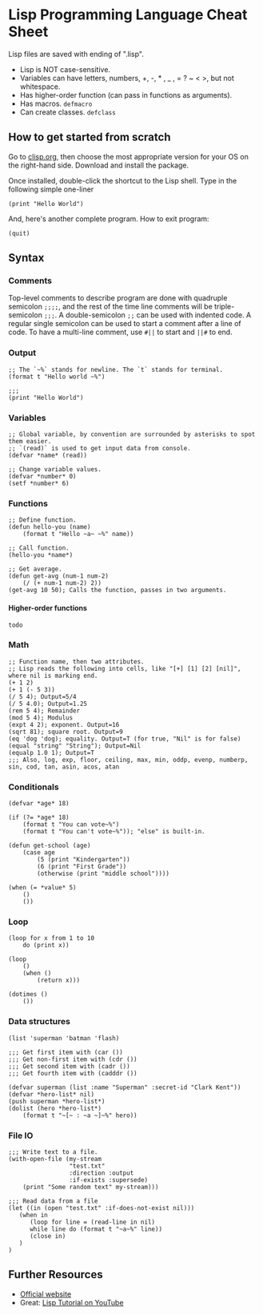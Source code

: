 # Lisp Programming Language Cheat Sheet #

Lisp files are saved with ending of ".lisp".

- Lisp is NOT case-sensitive.
- Variables can have letters, numbers, +, -, * , _ , = ? ~ < >, but not whitespace.
- Has higher-order function (can pass in functions as arguments).
- Has macros. `defmacro`
- Can create classes. `defclass`

## How to get started from scratch ##

Go to [clisp.org](http://www.clisp.org/), then choose the most appropriate version for your OS on the right-hand side. Download and install the package.

Once installed, double-click the shortcut to the Lisp shell. Type in the following simple one-liner

    (print "Hello World")

And, here's another complete program. How to exit program:

    (quit)



## Syntax ##

### Comments ###

Top-level comments to describe program are done with quadruple semicolon `;;;;`, and the rest of the time line comments will be triple-semicolon `;;;`. A double-semicolon `;;` can be used with indented code. A regular single semicolon can be used to start a comment after a line of code. To have a multi-line comment, use `#||` to start and `||#` to end.

### Output ###

    ;; The `~%` stands for newline. The `t` stands for terminal.
    (format t "Hello world ~%")

    ;;;
    (print "Hello World")

### Variables ###

    ;; Global variable, by convention are surrounded by asterisks to spot them easier.
    ;; `(read)` is used to get input data from console.
    (defvar *name* (read))

    ;; Change variable values.
    (defvar *number* 0)
    (setf *number* 6)

### Functions ###

    ;; Define function.
    (defun hello-you (name)
        (format t "Hello ~a~ ~%" name))

    ;; Call function.
    (hello-you *name*)

    ;; Get average.
    (defun get-avg (num-1 num-2)
        (/ (+ num-1 num-2) 2))
    (get-avg 10 50); Calls the function, passes in two arguments.

#### Higher-order functions ###

    todo

### Math ###

    ;; Function name, then two attributes.
    ;; Lisp reads the following into cells, like "[+] [1] [2] [nil]", where nil is marking end.
    (+ 1 2)
    (+ 1 (- 5 3))
    (/ 5 4); Output=5/4
    (/ 5 4.0); Output=1.25
    (rem 5 4); Remainder
    (mod 5 4); Modulus
    (expt 4 2); exponent. Output=16
    (sqrt 81); square root. Output=9
    (eq 'dog 'dog); equality. Output=T (for true, "Nil" is for false)
    (equal "string" "String"); Output=Nil
    (equalp 1.0 1); Output=T
    ;;; Also, log, exp, floor, ceiling, max, min, oddp, evenp, numberp, sin, cod, tan, asin, acos, atan

### Conditionals ###

    (defvar *age* 18)

    (if (?= *age* 18)
        (format t "You can vote~%")
        (format t "You can't vote~%")); "else" is built-in.

    (defun get-school (age)
        (case age
            (5 (print "Kindergarten"))
            (6 (print "First Grade"))
            (otherwise (print "middle school"))))

    (when (= *value* 5)
        ()
        ())

### Loop ###

    (loop for x from 1 to 10
        do (print x))

    (loop
        ()
        (when ()
            (return x)))

    (dotimes ()
        ())


### Data structures ###

    (list 'superman 'batman 'flash)

    ;;; Get first item with (car ())
    ;;; Get non-first item with (cdr ())
    ;;; Get second item with (cadr ())
    ;;; Get fourth item with (cadddr ())

    (defvar superman (list :name "Superman" :secret-id "Clark Kent"))
    (defvar *hero-list* nil)
    (push superman *hero-list*)
    (dolist (hero *hero-list*)
        (format t "~[~ : ~a ~]~%" hero))


### File IO ###

    ;;; Write text to a file.
    (with-open-file (my-stream
                     "test.txt"
                     :direction :output
                     :if-exists :supersede)
        (print "Some random text" my-stream)))

    ;;; Read data from a file
    (let ((in (open "test.txt" :if-does-not-exist nil)))
       (when in
          (loop for line = (read-line in nil)
          while line do (format t "~a~%" line))
          (close in)
       )
    )



## Further Resources ##
- [Official website](http://www.clisp.org/)
- Great: [Lisp Tutorial on YouTube](https://www.youtube.com/watch?v=ymSq4wHrqyU)
